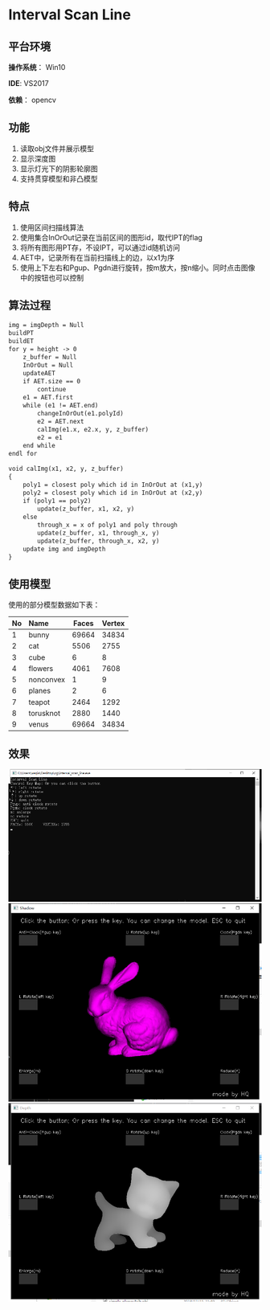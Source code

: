 # Interval Scan Line 

## 平台环境
**操作系统**：  Win10

**IDE**: VS2017

**依赖**： opencv 


## 功能
1. 读取obj文件并展示模型
1. 显示深度图
1. 显示灯光下的阴影轮廓图
1. 支持贯穿模型和非凸模型

## 特点
1. 使用区间扫描线算法
1. 使用集合InOrOut记录在当前区间的图形id，取代IPT的flag
1. 将所有图形用PT存，不设IPT，可以通过id随机访问
1. AET中，记录所有在当前扫描线上的边，以x1为序
1. 使用上下左右和Pgup、Pgdn进行旋转，按m放大，按n缩小。同时点击图像中的按钮也可以控制

## 算法过程
```
img = imgDepth = Null
buildPT
buildET
for y = height -> 0
    z_buffer = Null
    InOrOut = Null
    updateAET
    if AET.size == 0
        continue
    e1 = AET.first
    while (e1 != AET.end)
        changeInOrOut(e1.polyId)
        e2 = AET.next
        calImg(e1.x, e2.x, y, z_buffer)
        e2 = e1
    end while
endl for
```

```
void calImg(x1, x2, y, z_buffer)
{
    poly1 = closest poly which id in InOrOut at (x1,y)
    poly2 = closest poly which id in InOrOut at (x2,y)
    if (poly1 == poly2)
        update(z_buffer, x1, x2, y)
    else
        through_x = x of poly1 and poly through
        update(z_buffer, x1, through_x, y)
        update(z_buffer, through_x, x2, y)
    update img and imgDepth
}
```

## 使用模型
使用的部分模型数据如下表：

|No|Name|Faces|Vertex|
|---|:---|---|---|
|1|bunny|69664|34834|
|2|cat|5506|2755|
|3|cube|6|8|
|4|flowers|4061|7608|
|5|nonconvex|1|9|
|6|planes|2|6|
|7|teapot|2464|1292|
|8|torusknot|2880|1440|
|9|venus|69664|34834|

## 效果
![](./pics/console_panel.png)
![](./pics/S_bunny_69664_34834.png)
![](./pics/D_cat_5506_2755.png)